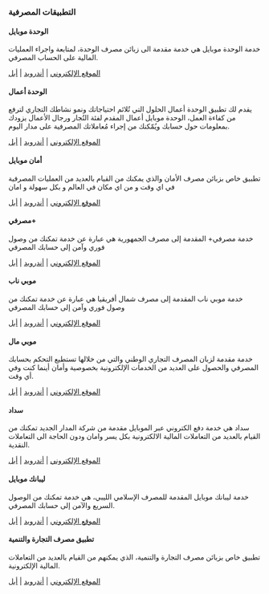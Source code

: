 <div id='banking'>
<h3>التطبيقات المصرفية</h3>
  
#### الوحدة موبايل
<p>خدمة الوحدة موبايل هي خدمة مقدمة الى زبائن مصرف الوحدة، لمتابعة واجراء العمليات المالية على الحساب المصرفي.</p>
<a href='https://masarat.ly/wahda-mobile/'>الموقع الإلكتروني</a> | <a href='https://play.google.com/store/apps/details?id=mitt.WBank'>أندرويد</a> | <a href='https://apps.apple.com/gb/app/wahda-mobile-%D8%A7%D9%84%D9%88%D8%AD%D8%AF%D8%A9-%D9%85%D9%88%D8%A8%D8%A7%D9%8A%D9%84/id1168387292'>أبل</a>

#### الوحدة أعمال
<p>يقدم لك تطبيق الوحدة أعمال الحلول التي تُلائم احتياجاتك ونمو نشاطك التجاري لترفع من كفاءة العمل، الوحدة موبايل أعمال المقدم لفئة التُجار ورجال الأعمال يزودك بمعلومات حول حسابك ويُمّكنك من إجراء مُعاملاتك المصرفية على مدار اليوم.</p>
<a href='https://masarat.ly/wahda-business/'>الموقع الإلكتروني</a> | <a href='https://play.google.com/store/apps/details?id=mitt.wahdaa3mal'>أندرويد</a> | <a href='https://apps.apple.com/us/app/alwahda-amal-%D8%A7%D9%84%D9%88%D8%AD%D8%AF%D8%A9-%D8%A3%D8%B9%D9%85%D8%A7%D9%84/id1461747258'>أبل</a>

#### أمان موبايل
<p>تطبيق خاص بزبائن مصرف الأمان والذي يمكنك من القيام بالعديد من العمليات المصرفية في اي وقت و من اي مكان في العالم و بكل سهولة و امان</p>
<a href='https://www.aman-bank.com/personal-banking/aman-mobile'>الموقع الإلكتروني</a> | <a href='https://play.google.com/store/apps/details?id=com.ofss.fcdb.mobile.android.phone.aman.launcher'>أندرويد</a> | <a href='https://apps.apple.com/us/app/aman-mobile/id1198563895'>أبل</a>

#### مصرفي+
<p>خدمة مصرفي+ المقدمة إلى مصرف الجمهورية هي عبارة عن خدمة تمكنك من وصول فوري وآمن إلى حسابك المصرفي</p>
<a href='https://masarat.ly/musrefy-plus/'>الموقع الإلكتروني</a> | <a href='https://play.google.com/store/apps/details?id=mitt.JamBank'>أندرويد</a> | <a href='https://apps.apple.com/ae/app/%D9%85%D8%B5%D8%B1%D9%81%D9%8A-plus/id1148286176'>أبل</a>

#### موبي ناب
<p>خدمة موبي ناب المقدمة إلى مصرف شمال أفريقيا هي عبارة عن خدمة تمكنك من وصول فوري وآمن إلى حسابك المصرفي</p>
<a href='https://masarat.ly/mobi-nab/'>الموقع الإلكتروني</a> | <a href='https://play.google.com/store/apps/details?id=mitt.NorthBank'>أندرويد</a> | <a href='https://apps.apple.com/eg/app/mobinab-%D9%85%D9%88%D8%A8%D9%8A-%D9%86%D8%A7%D8%A8/id1231121620'>أبل</a>

#### موبي مال
<p>خدمة مقدمة لزبان المصرف التجاري الوطني والتي من خلالها تستطيع التحكم بحسابك المصرفي والحصول على العديد من الخدمات الإلكترونية بخصوصية وأمان أينما كنت وفي أي وقت.</p>
<a href='https://www.ncb.ly/ar/personal/mobi-mal/'>الموقع الإلكتروني</a> | <a href='https://play.google.com/store/apps/details?id=mitt.NCBBank'>أندرويد</a> | <a href='https://apps.apple.com/us/app/mobimal-%D9%85%D9%88%D8%A8%D9%8A-%D9%85%D8%A7%D9%84/id1178976867'>أبل</a>

#### سداد
<p>سداد هي خدمة دفع الكتروني عبر الموبايل مقدمة من شركة المدار الجديد تمكنك من القيام بالعديد من التعاملات المالية الالكترونية بكل يسر وامان ودون الحاجة الى التعاملات النقدية.</p>
<a href='https://sadad.almadar.ly/'>الموقع الإلكتروني</a> | <a href='https://play.google.com/store/apps/details?id=com.progressoft.almadar'>أندرويد</a> | <a href='https://apps.apple.com/us/app/%D8%B3%D8%AF%D8%A7%D8%AF/id1358691900'>أبل</a>

#### ليبانك موبايل
<p>خدمة ليبانك موبايل المقدمة للمصرف الإسلامي الليبي، هي خدمة تمكنك من الوصول السريع والآمن إلى حسابك المصرفي.</p>
<a href='https://masarat.ly/libank-mobile/'>الموقع الإلكتروني</a> | <a href='https://play.google.com/store/apps/details?id=com.lib.libank'>أندرويد</a> | <a href='https://apps.apple.com/tn/app/libank/id1587860758'>أبل</a>
  
  
#### تطبيق مصرف التجارة والتنمية
<p>تطبيق خاص بزبائن مصرف التجارة والتنمية، الذي يمكنهم من القيام بالعديد من التعاملات المالية الإلكترونية.</p>
<a href='https://www.bcd.ly/'>الموقع الإلكتروني</a> | <a href='https://play.google.com/store/apps/details?id=com.eplhouse.DigitalBanking'>أندرويد</a> | <a href='https://apps.apple.com/in/app/bcd-digital-banking/id1485708712'>أبل</a>
